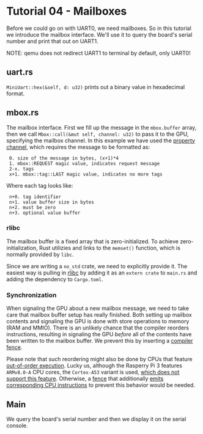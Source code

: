 # Tutorial 04 - Mailboxes

Before we could go on with UART0, we need mailboxes. So in this tutorial we
introduce the mailbox interface.  We'll use it to query the board's serial
number and print that out on UART1.

NOTE: qemu does not redirect UART1 to terminal by default, only UART0!

## uart.rs

`MiniUart::hex(&self, d: u32)` prints out a binary value in hexadecimal format.

## mbox.rs

The mailbox interface. First we fill up the message in the `mbox.buffer` array,
then we call `Mbox::call(&mut self, channel: u32)` to pass it to the GPU,
specifying the mailbox channel. In this example we have used the [property
channel], which requires the message to be formatted as:

[property channel]: (https://github.com/raspberrypi/firmware/wiki/Mailbox-property-interface)

```
 0. size of the message in bytes, (x+1)*4
 1. mbox::REQUEST magic value, indicates request message
 2-x. tags
 x+1. mbox::tag::LAST magic value, indicates no more tags
```

Where each tag looks like:

```
 n+0. tag identifier
 n+1. value buffer size in bytes
 n+2. must be zero
 n+3. optional value buffer
```

### rlibc

The mailbox buffer is a fixed array that is zero-initialized. To achieve
zero-initialization, Rust utilizies and links to the `memset()` function, which
is normally provided by `libc`.

Since we are writing a `no_std` crate, we need to explicitly provide it. The
easiest way is pulling in [rlibc] by adding it as an `extern crate` to `main.rs`
and adding the dependency to `Cargo.toml`.

[rlibc]: https://github.com/alexcrichton/rlibc

### Synchronization

When signaling the GPU about a new mailbox message, we need to take care that
mailbox buffer setup has really finished. Both setting up mailbox contents and
signaling the GPU is done with store operations to memory (RAM and MMIO). There
is an unlikely chance that the compiler reorders instructions, resulting in
signaling the GPU _before_ all of the contents have been written to the mailbox
buffer. We prevent this by inserting a [compiler fence].

Please note that such reordering might also be done by CPUs that feature
[out-of-order execution].  Lucky us, although the Rasperry Pi 3 features
`ARMv8.0-A` CPU cores, the `Cortex-A53` variant is used, [which does not support
this feature].  Otherwise, a [fence] that additionally [emits corresponding CPU
instructions] to prevent this behavior would be needed.

[compiler fence]: https://doc.rust-lang.org/beta/core/sync/atomic/fn.compiler_fence.html
[out-of-order execution]: https://en.wikipedia.org/wiki/Out-of-order_execution
[which does not support this feature]: https://en.wikipedia.org/wiki/Comparison_of_ARMv8-A_cores
[fence]: https://doc.rust-lang.org/std/sync/atomic/fn.fence.html
[emits corresponding CPU instructions]: https://developer.arm.com/products/architecture/a-profile/docs/100941/latest/barriers

## Main

We query the board's serial number and then we display it on the serial console.
